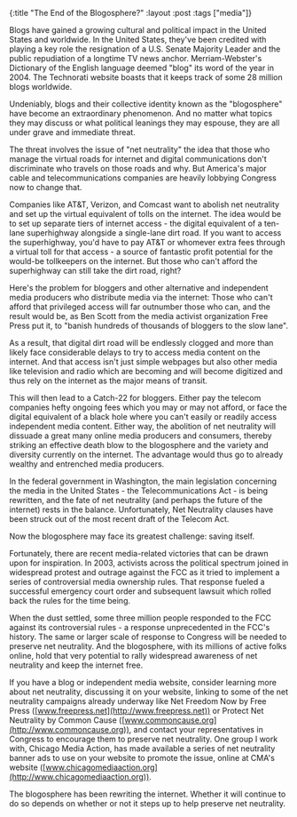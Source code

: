 {:title "The End of the Blogosphere?"
:layout :post
:tags  ["media"]}

Blogs have gained a growing cultural and political impact in the United States
and worldwide. In the United States, they've been credited with playing a key
role the resignation of a U.S. Senate Majority Leader and the public
repudiation of a longtime TV news anchor. Merriam-Webster's Dictionary of the
English language deemed "blog" its word of the year in 2004. The Technorati
website boasts that it keeps track of some 28 million blogs worldwide.

Undeniably, blogs and their collective identity known as the "blogosphere"
have become an extraordinary phenomenon. And no matter what topics they may
discuss or what political leanings they may espouse, they are all under grave
and immediate threat.

The threat involves the issue of "net neutrality" the idea that those who
manage the virtual roads for internet and digital communications don't
discriminate who travels on those roads and why. But America's major cable and
telecommunications companies are heavily lobbying Congress now to change that.

Companies like AT&T, Verizon, and Comcast want to abolish net neutrality and
set up the virtual equivalent of tolls on the internet. The idea would be to
set up separate tiers of internet access - the digital equivalent of a ten-
lane superhighway alongside a single-lane dirt road. If you want to access the
superhighway, you'd have to pay AT&T or whomever extra fees through a virtual
toll for that access - a source of fantastic profit potential for the would-be
tollkeepers on the internet. But those who can't afford the superhighway can
still take the dirt road, right?

Here's the problem for bloggers and other alternative and independent media
producers who distribute media via the internet: Those who can't afford that
privileged access will far outnumber those who can, and the result would be,
as Ben Scott from the media activist organization Free Press put it, to
"banish hundreds of thousands of bloggers to the slow lane".

As a result, that digital dirt road will be endlessly clogged and more than
likely face considerable delays to try to access media content on the
internet. And that access isn't just simple webpages but also other media like
television and radio which are becoming and will become digitized and thus
rely on the internet as the major means of transit.

This will then lead to a Catch-22 for bloggers. Either pay the telecom
companies hefty ongoing fees which you may or may not afford, or face the
digital equivalent of a black hole where you can't easily or readily access
independent media content. Either way, the abolition of net neutrality will
dissuade a great many online media producers and consumers, thereby striking
an effective death blow to the blogosphere and the variety and diversity
currently on the internet. The advantage would thus go to already wealthy and
entrenched media producers.

In the federal government in Washington, the main legislation concerning the
media in the United States - the Telecommunications Act - is being rewritten,
and the fate of net neutrality (and perhaps the future of the internet) rests
in the balance. Unfortunately, Net Neutrality clauses have been struck out of
the most recent draft of the Telecom Act.

Now the blogosphere may face its greatest challenge: saving itself.

Fortunately, there are recent media-related victories that can be drawn upon
for inspiration. In 2003, activists across the political spectrum joined in
widespread protest and outrage against the FCC as it tried to implement a
series of controversial media ownership rules. That response fueled a
successful emergency court order and subsequent lawsuit which rolled back the
rules for the time being.

When the dust settled, some three million people responded to the FCC against
its controversial rules - a response unprecedented in the FCC's history. The
same or larger scale of response to Congress will be needed to preserve net
neutrality. And the blogosphere, with its millions of active folks online,
hold that very potential to rally widespread awareness of net neutrality and
keep the internet free.

If you have a blog or independent media website, consider learning more about
net neutrality, discussing it on your website, linking to some of the net
neutrality campaigns already underway like Net Freedom Now by Free Press
([www.freepress.net](http://www.freepress.net)) or Protect Net
Neutrality by Common Cause
([www.commoncause.org](http://www.commoncause.org)), and contact your
representatives in Congress to encourage them to preserve net neutrality. One
group I work with, Chicago Media Action, has made available a series of net
neutrality banner ads to use on your website to promote the issue, online at
CMA's website
([www.chicagomediaaction.org](http://www.chicagomediaaction.org)).

The blogosphere has been rewriting the internet. Whether it will continue to
do so depends on whether or not it steps up to help preserve net neutrality.

